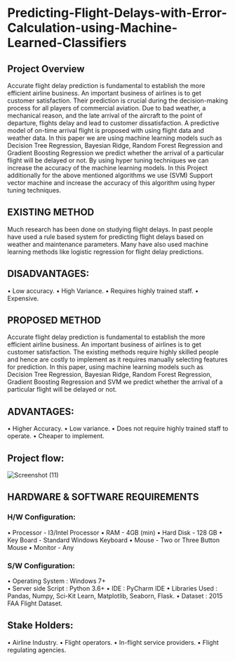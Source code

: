 # Predicting-Flight-Delays-with-Error-Calculation-using-Machine-Learned-Classifiers

## Project Overview
Accurate flight delay prediction is fundamental to establish the more efficient airline business. An important business of airlines is to get customer satisfaction. Their prediction is crucial during the decision-making process for all players of commercial aviation. Due to bad weather, a mechanical reason, and the late arrival of the aircraft to the point of departure, flights delay and lead to customer dissatisfaction. A predictive model of on-time arrival flight is proposed with using flight data and weather data. In this paper we are using machine learning models such as Decision Tree Regression, Bayesian Ridge, Random Forest Regression and Gradient Boosting Regression we predict whether the arrival of a particular flight will be delayed or not. By using hyper tuning techniques we can increase the accuracy of the machine learning models.  In this Project additionally for the above mentioned algorithms we use (SVM) Support vector machine and increase the accuracy of this algorithm using hyper tuning techniques.
## EXISTING METHOD
Much research has been done on studying flight delays. In past people have used a rule based system for predicting flight delays based on weather and maintenance parameters. Many have also used machine learning methods like logistic regression for flight delay predictions.
## DISADVANTAGES:
•	Low accuracy.
•	High Variance.
•	Requires highly trained staff.
•	Expensive.
## PROPOSED METHOD
Accurate flight delay prediction is fundamental to establish the more efficient airline business. An important business of airlines is to get customer satisfaction. The existing methods require highly skilled people and hence are costly to implement as it requires manually selecting features for prediction. In this paper, using machine learning models such as Decision Tree Regression, Bayesian Ridge, Random Forest Regression, Gradient Boosting Regression and SVM we predict whether the arrival of a particular flight will be delayed or not.

## ADVANTAGES:
•	Higher Accuracy.
•	Low variance.
•	Does not require highly trained staff to operate.
•	Cheaper to implement.
## Project flow:
![Screenshot (11)](https://user-images.githubusercontent.com/66320109/117086158-18cadd80-ad4c-11eb-8059-b47c79f6517d.png)

## HARDWARE & SOFTWARE REQUIREMENTS
### H/W Configuration:
•	Processor            	             	- I3/Intel Processor
•	RAM                                       - 4GB (min)
•	Hard Disk                                - 128 GB
•	Key Board                               - Standard Windows Keyboard
•	Mouse                                      - Two or Three Button Mouse
•	Monitor                                    - Any
### S/W Configuration:
•	Operating System             	: Windows 7+		
•	Server side Script            : Python 3.6+
•	IDE					                  : PyCharm IDE 
•	Libraries Used			          : Pandas,  Numpy,  Sci-Kit Learn, Matplotlib,  Seaborn, Flask.
•	Dataset				                : 2015 FAA Flight Dataset.

## Stake Holders:
•	Airline Industry.
•	Flight operators.
•	In-flight service providers.
•	Flight regulating agencies.

